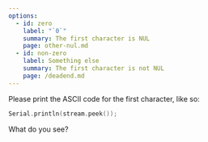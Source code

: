 ```yaml
---
options:
  - id: zero
    label: "`0`"
    summary: The first character is NUL
    page: other-nul.md
  - id: non-zero
    label: Something else
    summary: The first character is not NUL
    page: /deadend.md
---
```


Please print the ASCII code for the first character, like so:

```c++
Serial.println(stream.peek());
```

What do you see?